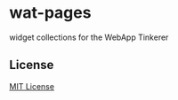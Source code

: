 # wat-pages #

widget collections for the WebApp Tinkerer



## License ##

[MIT License](LICENSE.md)
